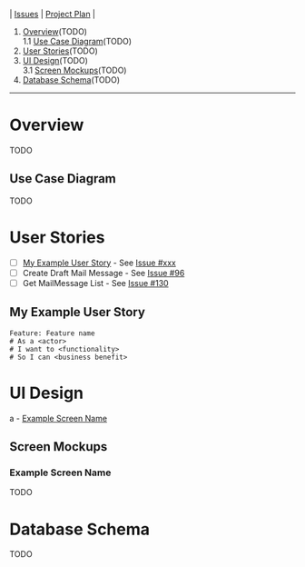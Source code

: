 | [Issues](https://github.com/SimonGeering/AdminAssistant/milestone/7) | [Project Plan](https://github.com/SimonGeering/AdminAssistant/projects/11) | 

1. [Overview](#overview)(TODO)  
  1.1 [Use Case Diagram](#Use-Case-Diagram)(TODO)  
2. [User Stories](#User-Stories)(TODO)  
3. [UI Design](#UI-Design)(TODO)  
  3.1 [Screen Mockups](#Screen-Mockups)(TODO)  
4. [Database Schema](#Database-Schema)(TODO)  

***

# Overview

TODO

## Use Case Diagram

TODO

# User Stories

- [ ] [My Example User Story](#My-Example-User-Story) - See [Issue #xxx](https://github.com/SimonGeering/AdminAssistant/issues/xxx)
- [ ] Create Draft Mail Message - See [Issue #96](https://github.com/SimonGeering/AdminAssistant/issues/96)
- [ ] Get MailMessage List - See [Issue #130](https://github.com/SimonGeering/AdminAssistant/issues/130)

## My Example User Story

``` Gherkin
Feature: Feature name
# As a <actor>
# I want to <functionality>
# So I can <business benefit>
```

# UI Design

a - [Example Screen Name](#Example-Screen-Name)

## Screen Mockups

### Example Screen Name

TODO

# Database Schema

TODO
